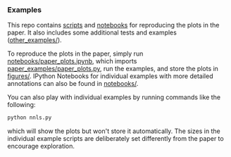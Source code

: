 ### Examples

This repo contains [scripts](https://github.com/cvxgrp/a2dr/tree/master/examples/paper_examples) and [notebooks](https://github.com/cvxgrp/a2dr/tree/master/examples/notebooks) for reproducing the plots in the paper. It also includes some additional tests and examples ([other_examples/](https://github.com/cvxgrp/a2dr/edit/master/examples/other_examples/)).

To reproduce the plots in the paper, simply run [notebooks/paper_plots.ipynb](https://github.com/cvxgrp/a2dr/edit/master/examples/notebooks/), which imports [paper_examples/paper_plots.py](https://github.com/cvxgrp/a2dr/edit/master/examples/paper_examples/), run the examples, and store the plots in [figures/](https://github.com/cvxgrp/a2dr/edit/master/examples/figures). IPython Notebooks for individual examples with more detailed annotations can also be found in [notebooks/](https://github.com/cvxgrp/a2dr/edit/master/examples/notebooks/). 

You can also play with individual examples by running commands like the following:
```python
python nnls.py
```
which will show the plots but won't store it automatically. The sizes in the individual example scripts are deliberately set differently from the paper to encourage exploration.
